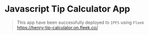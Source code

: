 # Javascript Tip Calculator App


> This app have been successfully deployed to `IPFS` using `Fleek`
> https://henry-tip-calculator.on.fleek.co/